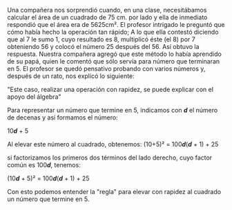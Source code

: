 Una compañera nos sorprendió cuando, en una clase, necesitábamos calcular el área de un cuadrado de 75 cm. por lado y ella de inmediato respondió que el área era de 5625cm². El profesor intrigado le preguntó que cómo había hecho la operación tan rápido; A lo que ella contestó diciendo que al 7 le sumo 1, cuyo resultado es 8, multiplicó éste (el 8) por 7 obteniendo 56 y colocó el número 25 después del 56. Así obtuvo la respuesta. Nuestra compañera agregó que este método lo había aprendido de su papá, quien le comentó que sólo servía para número que terminaran en 5. El profesor se quedó pensativo probando con varios números y, después de un rato, nos explicó lo siguiente:

"Este caso, realizar una operación con rapidez, se puede explicar con el apoyo del álgebra"

Para representar un número que termine en 5, indicamos con ***d*** el número de decenas y así formamos el número:

10***d*** + 5

Al elevar este número al cuadrado, obtenemos: (10+5)² = 100***d***(***d*** + 1) + 25

si factorizamos los primeros dos términos del lado derecho, cuyo factor común es 100***d***, tenemos:

(10***d*** + 5)² = 100***d***(***d*** + 1) + 25

Con esto podemos entender la "regla" para elevar con rapidez al cuadrado un número que termine en 5.


